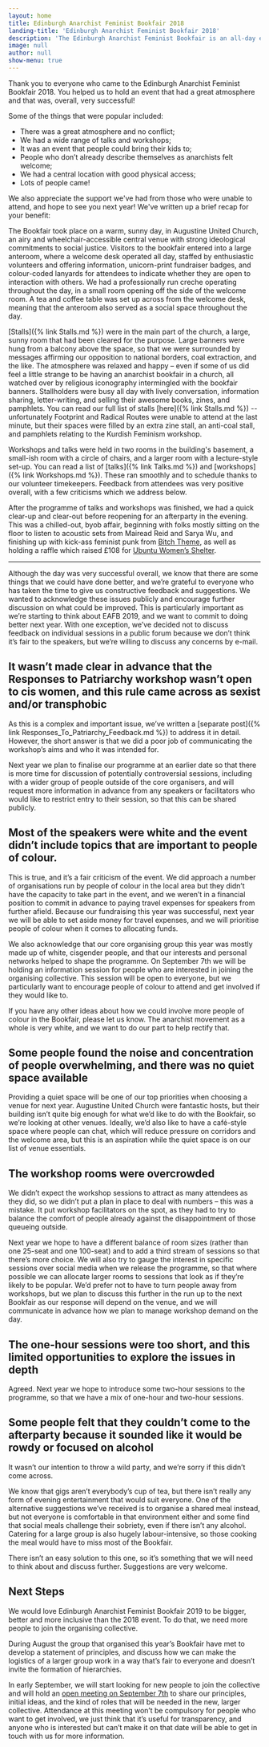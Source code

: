 ```yaml
---
layout: home
title: Edinburgh Anarchist Feminist Bookfair 2018
landing-title: 'Edinburgh Anarchist Feminist Bookfair 2018'
description: 'The Edinburgh Anarchist Feminist Bookfair is an all-day event open to everybody to learn more about anarchism and feminism'
image: null
author: null
show-menu: true
---
```


Thank you to everyone who came to the Edinburgh Anarchist Feminist Bookfair 2018. You helped us to hold an event that had a great atmosphere and that was, overall, very successful!

Some of the things that were popular included:
* There was a great atmosphere and no conflict;
* We had a wide range of talks and workshops;
* It was an event that people could bring their kids to;
* People who don’t already describe themselves as anarchists felt welcome;
* We had a central location with good physical access; 
* Lots of people came!

We also appreciate the support we've had from those who were unable to attend, and hope to see you next year! We've written up a brief recap for your benefit:

The Bookfair took place on a warm, sunny day, in Augustine United Church, an airy and wheelchair-accessible central venue with strong ideological commitments to social justice. Visitors to the bookfair entered into a large anteroom, where a welcome desk operated all day, staffed by enthusiastic volunteers and offering information, unicorn-print fundraiser badges, and colour-coded lanyards for attendees to indicate whether they are open to interaction with others. We had a professionally run creche operating throughout the day, in a small room opening off the side of the welcome room. A tea and coffee table was set up across from the welcome desk, meaning that the anteroom also served as a social space throughout the day.

[Stalls]({% link Stalls.md %}) were in the main part of the church, a large, sunny room that had been cleared for the purpose. Large banners were hung from a balcony above the space, so that we were surrounded by messages affirming our opposition to national borders, coal extraction, and the like. The atmosphere was relaxed and happy – even if some of us did feel a little strange to be having an anarchist bookfair in a church, all watched over by religious iconography intermingled with the bookfair banners. Stallholders were busy all day with lively conversation, information sharing, letter-writing, and selling their awesome books, zines, and pamphlets. You can read our full list of stalls [here]({% link Stalls.md %})  -- unfortunately Footprint and Radical Routes were unable to attend at the last minute, but their spaces were filled by an extra zine stall, an anti-coal stall, and pamphlets relating to the Kurdish Feminism workshop.

Workshops and talks were held in two rooms in the building's basement, a small-ish room with a circle of chairs, and a larger room with a lecture-style set-up. You can read a list of [talks]({% link Talks.md %}) and [workshops]({% link Workshops.md %}). These ran smoothly and to schedule thanks to our volunteer timekeepers. Feedback from attendees was very positive overall, with a few criticisms which we address below.

After the programme of talks and workshops was finished, we had a quick clear-up and clear-out before reopening for an afterparty in the evening. This was a chilled-out, byob affair, beginning with folks mostly sitting on the floor to listen to acoustic sets from Mairead Reid and Sarya Wu, and finishing up with kick-ass feminist punk from [Bitch Theme](https://soundcloud.com/bitchtheme), as well as holding a raffle which raised £108 for [Ubuntu Women’s Shelter](http://ubuntu-glasgow.org.uk/).

---
Although the day was very successful overall, we know that there are some things that we could have done better, and we’re grateful to everyone who has taken the time to give us constructive feedback and suggestions. We wanted to acknowledge these issues publicly and encourage further discussion on what could be improved. This is particularly important as we’re starting to think about EAFB 2019, and we want to commit to doing better next year. With one exception, we’ve decided not to discuss feedback on individual sessions in a public forum because we don’t think it’s fair to the speakers, but we’re willing to discuss any concerns by e-mail.

## It wasn’t made clear in advance that the Responses to Patriarchy workshop wasn’t open to cis women, and this rule came across as sexist and/or transphobic

As this is a complex and important issue, we’ve written a [separate post]({% link Responses_To_Patriarchy_Feedback.md %}) to address it in detail. However, the short answer is that we did a poor job of communicating the workshop’s aims and who it was intended for.

Next year we plan to finalise our programme at an earlier date so that there is more time for discussion of potentially controversial sessions, including with a wider group of people outside of the core organisers, and will request more information in advance from any speakers or facilitators who would like to restrict entry to their session, so that this can be shared publicly.

## Most of the speakers were white and the event didn’t include topics that are important to people of colour.

This is true, and it’s a fair criticism of the event. We did approach a number of organisations run by people of colour in the local area but they didn’t have the capacity to take part in the event, and we weren’t in a financial position to commit in advance to paying travel expenses for speakers from further afield. Because our fundraising this year was successful, next year we will be able to set aside money for travel expenses, and we will prioritise people of colour when it comes to allocating funds.

We also acknowledge that our core organising group this year was mostly made up of white, cisgender people, and that our interests and personal networks helped to shape the programme. On September 7th we will be holding an information session for people who are interested in joining the organising collective. This session will be open to everyone, but we particularly want to encourage people of colour to attend and get involved if they would like to.

If you have any other ideas about how we could involve more people of colour in the Bookfair, please let us know. The anarchist movement as a whole is very white, and we want to do our part to help rectify that.

## Some people found the noise and concentration of people overwhelming, and there was no quiet space available

Providing a quiet space will be one of our top priorities when choosing a venue for next year. Augustine United Church were fantastic hosts, but their building isn’t quite big enough for what we’d like to do with the Bookfair, so we’re looking at other venues. Ideally, we’d also like to have a café-style space where people can chat, which will reduce pressure on corridors and the welcome area, but this is an aspiration while the quiet space is on our list of venue essentials.

## The workshop rooms were overcrowded

We didn’t expect the workshop sessions to attract as many attendees as they did, so we didn’t put a plan in place to deal with numbers – this was a mistake. It put workshop facilitators on the spot, as they had to try to balance the comfort of people already against the disappointment of those queueing outside. 

Next year we hope to have a different balance of room sizes (rather than one 25-seat and one 100-seat) and to add a third stream of sessions so that there’s more choice. We will also try to gauge the interest in specific sessions over social media when we release the programme, so that where possible we can allocate larger rooms to sessions that look as if they’re likely to be popular. We’d prefer not to have to turn people away from workshops, but we plan to discuss this further in the run up to the next Bookfair as our response will depend on the venue, and we will communicate in advance how we plan to manage workshop demand on the day.

## The one-hour sessions were too short, and this limited opportunities to explore the issues in depth

Agreed. Next year we hope to introduce some two-hour sessions to the programme, so that we have a mix of one-hour and two-hour sessions.

## Some people felt that they couldn’t come to the afterparty because it sounded like it would be rowdy or focused on alcohol

It wasn’t our intention to throw a wild party, and we’re sorry if this didn’t come across. 

We know that gigs aren’t everybody’s cup of tea, but there isn’t really any form of evening entertainment that would suit everyone. One of the alternative suggestions we’ve received is to organise a shared meal instead, but not everyone is comfortable in that environment either and some find that social meals challenge their sobriety, even if there isn’t any alcohol. Catering for a large group is also hugely labour-intensive, so those cooking the meal would have to miss most of the Bookfair.

There isn’t an easy solution to this one, so it’s something that we will need to think about and discuss further. Suggestions are very welcome.
 
## Next Steps

We would love Edinburgh Anarchist Feminist Bookfair 2019 to be bigger, better and more inclusive than the 2018 event. To do that, we need more people to join the organising collective.

During August the group that organised this year’s Bookfair have met to develop a statement of principles, and discuss how we can make the logistics of a larger group work in a way that’s fair to everyone and doesn’t invite the formation of hierarchies.

In early September, we will start looking for new people to join the collective and will hold an [open meeting on September 7th](https://www.facebook.com/events/2110190435887054/) to share our principles, initial ideas, and the kind of roles that will be needed in the new, larger collective. Attendance at this meeting won’t be compulsory for people who want to get involved, we just think that it’s useful for transparency, and anyone who is interested but can’t make it on that date will be able to get in touch with us for more information.   

